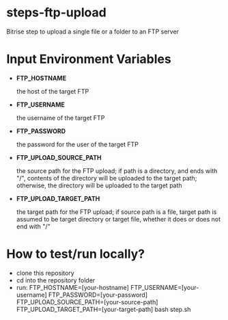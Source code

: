 steps-ftp-upload
================

Bitrise step to upload a single file or a folder to an FTP server

# Input Environment Variables
- **FTP_HOSTNAME**

    the host of the target FTP
- **FTP_USERNAME**

	the username of the target FTP
- **FTP_PASSWORD**

	the password for the user of the target FTP
- **FTP_UPLOAD_SOURCE_PATH**

	the source path for the FTP upload; if path is a directory, and ends with "/", contents of the directory will be uploaded to the target path; otherwise, the directory will be uploaded to the target path
- **FTP_UPLOAD_TARGET_PATH**

	the target path for the FTP upload; if source path is a file, target path is assumed to be target directory or target file, whether it does or does not end with "/"

# How to test/run locally?

- clone this repository
- cd into the repository folder
- run: FTP_HOSTNAME=[your-hostname] FTP_USERNAME=[your-username] FTP_PASSWORD=[your-password] FTP_UPLOAD_SOURCE_PATH=[your-source-path] FTP_UPLOAD_TARGET_PATH=[your-target-path] bash step.sh